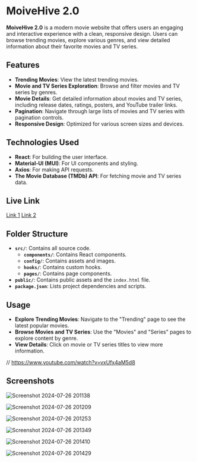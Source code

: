 # MoiveHive 2.0

**MoiveHive 2.0** is a modern movie website that offers users an engaging and interactive experience with a clean, responsive design. Users can browse trending movies, explore various genres, and view detailed information about their favorite movies and TV series.

## Features

- **Trending Movies**: View the latest trending movies.
- **Movie and TV Series Exploration**: Browse and filter movies and TV series by genres.
- **Movie Details**: Get detailed information about movies and TV series, including release dates, ratings, posters, and YouTube trailer links.
- **Pagination**: Navigate through large lists of movies and TV series with pagination controls.
- **Responsive Design**: Optimized for various screen sizes and devices.

## Technologies Used

- **React**: For building the user interface.
- **Material-UI (MUI)**: For UI components and styling.
- **Axios**: For making API requests.
- **The Movie Database (TMDb) API**: For fetching movie and TV series data.

## Live Link

[Link 1](https://moviehive2.netlify.app/)       [Link 2](https://moviehive.vercel.app/)

## Folder Structure

- **`src/`**: Contains all source code.
  - **`components/`**: Contains React components.
  - **`config/`**: Contains assets and images.
  - **`hooks/`**: Contains custom hooks.
  - **`pages/`**: Contains page components.
- **`public/`**: Contains public assets and the `index.html` file.
- **`package.json`**: Lists project dependencies and scripts.

## Usage

- **Explore Trending Movies**: Navigate to the "Trending" page to see the latest popular movies.
- **Browse Movies and TV Series**: Use the "Movies" and "Series" pages to explore content by genre.
- **View Details**: Click on movie or TV series titles to view more information.

// https://www.youtube.com/watch?v=vxUfx4aM5d8

## Screenshots

![Screenshot 2024-07-26 201138](https://github.com/user-attachments/assets/63f3dfad-b652-4a56-9b77-a4b650152d43)

![Screenshot 2024-07-26 201209](https://github.com/user-attachments/assets/b70f74c6-8c1e-412e-8759-5186ba506f85)

![Screenshot 2024-07-26 201253](https://github.com/user-attachments/assets/c69d2ad8-4979-4ce3-b453-322bfe430404)

![Screenshot 2024-07-26 201349](https://github.com/user-attachments/assets/8d7eeb2a-5366-475f-8f59-f0a5b8b496d5)

![Screenshot 2024-07-26 201410](https://github.com/user-attachments/assets/90da0ab1-2b12-4fd7-bb9e-685c866e1e61)

![Screenshot 2024-07-26 201429](https://github.com/user-attachments/assets/850cd144-8b5b-4cd8-93b5-56cc63383aca)

